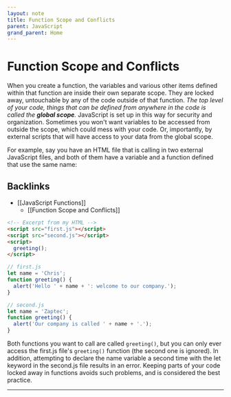 ```yaml
---
layout: note
title: Function Scope and Conflicts
parent: JavaScript
grand_parent: Home
---
```


# Function Scope and Conflicts

When you create a function, the variables and various other items defined within that function are inside their own separate scope. They are locked away, untouchable by any of the code outside of that function. _The top level of your code, things that can be defined from anywhere in the code is called the **global scope**._ JavaScript is set up in this way for security and organization. Sometimes you won't want variables to be accessed from outside the scope, which could mess with your code. Or, importantly, by external scripts that will have access to your data from the global scope.

For example, say you have an HTML file that is calling in two external JavaScript files, and both of them have a variable and a function defined that use the same name:

## Backlinks
* [[JavaScript Functions]]
	* [[Function Scope and Conflicts]]

```html
<!-- Excerpt from my HTML -->
<script src="first.js"></script>
<script src="second.js"></script>
<script>
  greeting();
</script>
```

```js
// first.js
let name = 'Chris';
function greeting() {
  alert('Hello ' + name + ': welcome to our company.');
}
```

```js
// second.js
let name = 'Zaptec';
function greeting() {
  alert('Our company is called ' + name + '.');
}
```

Both functions you want to call are called `greeting()`, but you can only ever access the first.js file's `greeting()` function (the second one is ignored). In addition, attempting to declare the name variable a second time with the let keyword in the second.js file results in an error. Keeping parts of your code locked away in functions avoids such problems, and is considered the best practice.

---

